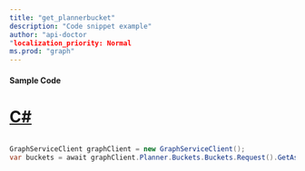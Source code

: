 ```yaml
---
title: "get_plannerbucket"
description: "Code snippet example" 
author: "api-doctor
"localization_priority: Normal
ms.prod: "graph"
--- 
```

#### Sample Code
# [C#](#tab/Csharp)

```C#

GraphServiceClient graphClient = new GraphServiceClient();
var buckets = await graphClient.Planner.Buckets.Buckets.Request().GetAsync();

```